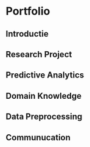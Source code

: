 # Portfolio

## Introductie

## Research Project

## Predictive Analytics

## Domain Knowledge

## Data Preprocessing

## Communucation

